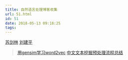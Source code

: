 ```yaml
---
title: 自然语言处理博客收集
url: 51.html
id: 51
date: 2018-05-13 09:18:25
tags:
---
```


[苏剑林](https://spaces.ac.cn/archives/4304) [刘建平](http://www.cnblogs.com/pinard/p/7278324.html)

> [用gensim学习word2vec](http://www.cnblogs.com/pinard/p/7278324.html) [中文文本挖掘预处理流程总结](http://www.cnblogs.com/pinard/p/6744056.html)